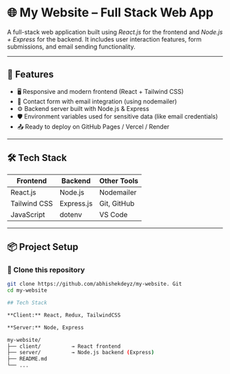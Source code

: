 

# 🌐 My Website – Full Stack Web App

A full-stack web application built using *React.js* for the frontend and *Node.js + Express* for the backend. It includes user interaction features, form submissions, and email sending functionality.

---

## 🚀 Features

- 🖥 Responsive and modern frontend (React + Tailwind CSS)
- 📩 Contact form with email integration (using nodemailer)
- ⚙ Backend server built with Node.js & Express
- 🛡 Environment variables used for sensitive data (like email credentials)
- 📤 Ready to deploy on GitHub Pages / Vercel / Render

---

## 🛠 Tech Stack

| Frontend       | Backend       | Other Tools          |
|----------------|---------------|-----------------------|
| React.js       | Node.js       | Nodemailer            |
| Tailwind CSS   | Express.js    | Git, GitHub           |
| JavaScript     | dotenv        | VS Code               |

---

## 📦 Project Setup

### 🔧 Clone this repository

```bash
git clone https://github.com/abhishekdeyz/my-website. Git
cd my-website

## Tech Stack

**Client:** React, Redux, TailwindCSS

**Server:** Node, Express

my-website/
├── client/          → React frontend
├── server/          → Node.js backend (Express)
├── README.md
└── ...


